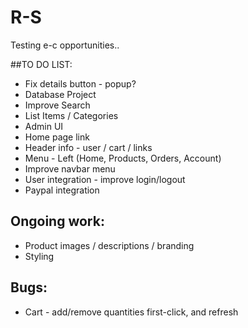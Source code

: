 # R-S
Testing e-c opportunities..

##TO DO LIST:
* Fix details button - popup?
* Database Project
* Improve Search
* List Items / Categories
* Admin UI
* Home page link
* Header info - user / cart / links
* Menu - Left (Home, Products, Orders, Account)
* Improve navbar menu
* User integration - improve login/logout
* Paypal integration

## Ongoing work:
* Product images / descriptions / branding 
* Styling

## Bugs:
* Cart - add/remove quantities first-click, and refresh
